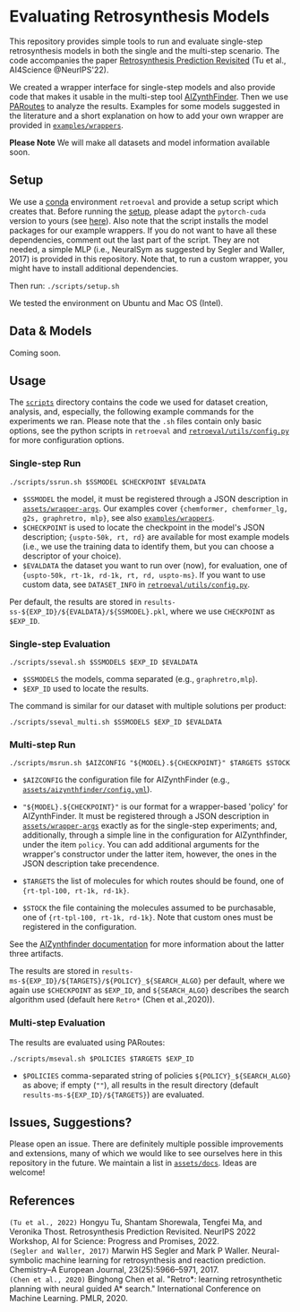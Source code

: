 # Evaluating Retrosynthesis Models

This repository provides simple tools to run and evaluate single-step retrosynthesis models in both the single and the multi-step scenario.
The code accompanies the paper [Retrosynthesis Prediction Revisited](https://openreview.net/pdf?id=kLzFuf4GoC-) (Tu et al., AI4Science @NeurIPS'22).


We created a wrapper interface for single-step models and also provide code that makes it usable in the multi-step tool [AIZynthFinder](https://github.com/MolecularAI/aizynthfinder). Then we use [PARoutes](https://github.com/MolecularAI/PaRoutes) to analyze the results. 
Examples for some models suggested in the literature and a short explanation on how to add your own wrapper are provided in [`examples/wrappers`](examples/wrappers). 


**Please Note**
We will make all datasets and model information available soon.


## Setup 

We use a [conda](https://www.anaconda.com/) environment `retroeval` and provide a setup script which creates that. 
Before running the [setup](scripts/setup.sh), please adapt the `pytorch-cuda` version to yours (see [here](https://pytorch.org/)). 
Also note that the script installs the model packages for our example wrappers. 
If you do not want to have all these dependencies, comment out the last part of the script. 
They are not needed, a simple MLP (i.e., NeuralSym as suggested by Segler and Waller, 2017) is provided in this repository.
Note that, to run a custom wrapper, you might have to install additional dependencies. 

Then run:
``./scripts/setup.sh``

We tested the environment on Ubuntu and Mac OS (Intel).


## Data & Models

Coming soon.

[//]: # (This repository contains [our smaller test sets]&#40;data&#41; and [checkpoints for MLP].)

[//]: # ()
[//]: # (Run ``./scripts/download.sh`` to obtain the full datasets and checkpoints for all models. Note that the latter together require around XX of storage, therefore they are per default commented out in the script.)

[//]: # ()
[//]: # ([//]: # &#40;The data and models&#41;)
[//]: # ()
[//]: # ([//]: # &#40;- The data we used can be downloaded [here]&#40;TODO-LINK&#41;, please move it into this repository at root level.&#41;)
[//]: # ()
[//]: # ([//]: # &#40;- We provide our model checkpoints for the examples [here]&#40;TODO-LINK&#41;, please move them into this repository at root level &#40;or create a symbolic link to somewhere external, the full file is large `ln -s $EXTERNAL/models models`&#41;. &#41;)
[//]: # (The configurations we used are documented in [`assets/docs`]&#40;a-todo/exp_config.txt&#41;. )

[//]: # ()
[//]: # ([//]: # &#40;Please see [`examples/wrappers`]&#40;examples/wrappers/README.md&#41; for links to the checkpoints provided by others.&#41;)

## Usage

The [`scripts`](scripts) directory contains the code we used for dataset creation, analysis, and, especially, the following example commands for the experiments we ran.
Please note that the `.sh` files contain only basic options, see the python scripts in `retroeval` and [`retroeval/utils/config.py`](retroeval/utils/config.py) for more configuration options.
### Single-step Run 
`./scripts/ssrun.sh $SSMODEL $CHECKPOINT $EVALDATA`
  - `$SSMODEL` the model, it must be registered through a JSON description in [`assets/wrapper-args`](assets/wrapper-args). Our examples cover `{chemformer, chemformer_lg, g2s, graphretro, mlp}`, see also [`examples/wrappers`](examples/wrappers/README.md).
  - `$CHECKPOINT` is used to locate the checkpoint in the model's JSON description; `{uspto-50k, rt, rd}` are available for most example models (i.e., we use the training data to identify them, but you can choose a descriptor of your choice). 
  - `$EVALDATA` the dataset you want to run over (now), for evaluation, one of `{uspto-50k, rt-1k, rd-1k, rt, rd, uspto-ms}`. 
  If you want to use custom data, see `DATASET_INFO` in [`retroeval/utils/config.py`](retroeval/utils/config.py).

  Per default, the results are stored in `results-ss-${EXP_ID}/${EVALDATA}/${SSMODEL}.pkl`, where we use `CHECKPOINT` as `$EXP_ID`.
### Single-step Evaluation
`./scripts/sseval.sh $SSMODELS $EXP_ID $EVALDATA `
  - `$SSMODELS` the models, comma separated (e.g., `graphretro,mlp`).
  - `$EXP_ID` used to locate the results. 

The command is similar for our dataset with multiple solutions per product:
 
`./scripts/sseval_multi.sh $SSMODELS $EXP_ID $EVALDATA`

### Multi-step Run
`./scripts/msrun.sh $AIZCONFIG "${MODEL}.${CHECKPOINT}" $TARGETS $STOCK`
  - `$AIZCONFIG` the configuration file for AIZynthFinder (e.g., [`assets/aizynthfinder/config.yml`](assets/aizynthfinder/config.yml)).
  - `"${MODEL}.${CHECKPOINT}"` is our format for a wrapper-based 'policy' for AIZynthFinder. It must be registered through a JSON description in [`assets/wrapper-args`](assets/wrapper-args) exactly as for the single-step experiments; and, additionally, 
through a simple line in the configuration for AIZynthfinder, under the item `policy`. You can add additional arguments for the wrapper's constructor under the latter item, however, the ones in the JSON description take precendence.

  - `$TARGETS` the list of molecules for which routes should be found, one of `{rt-tpl-100, rt-1k, rd-1k}`.
  - `$STOCK` the file containing the molecules assumed to be purchasable, one of `{rt-tpl-100, rt-1k, rd-1k}`. Note that custom ones must be registered in the configuration. 
  
  See the [AIZynthfinder documentation](https://molecularai.github.io/aizynthfinder/) for more information about the latter three artifacts.

  The results are stored in `results-ms-${EXP_ID}/${TARGETS}/${POLICY}_${SEARCH_ALGO}` per default, 
  where we again use `$CHECKPOINT` as `$EXP_ID`, and `${SEARCH_ALGO}` describes the search algorithm used (default here `Retro*` (Chen et al.,2020)). 

### Multi-step Evaluation
The results are evaluated using PARoutes:

`./scripts/mseval.sh $POLICIES $TARGETS $EXP_ID` 

- `$POLICIES` comma-separated string of policies `${POLICY}_${SEARCH_ALGO}` as above; if empty (`""`), all results in the result directory (default `results-ms-${EXP_ID}/${TARGETS}`) are evaluated.


## Issues, Suggestions?

Please open an issue. There are definitely multiple possible improvements and extensions, 
many of which we would like to see ourselves here in this repository in the future. 
We maintain a list in [`assets/docs`](assets/docs/extensions.txt).
Ideas are welcome!


## References

`(Tu et al., 2022)`
Hongyu Tu, Shantam Shorewala,  Tengfei Ma, and Veronika Thost. Retrosynthesis Prediction Revisited. NeurIPS 2022 Workshop, AI for Science: Progress and Promises, 2022.
</br>
`(Segler and Waller, 2017)`
Marwin HS Segler and Mark P Waller. Neural-symbolic machine learning for retrosynthesis and reaction prediction. Chemistry–A European Journal, 23(25):5966–5971, 2017.
</br>
`(Chen et al., 2020)`
Binghong Chen et al. "Retro*: learning retrosynthetic planning with neural guided A* search." International Conference on Machine Learning. PMLR, 2020.